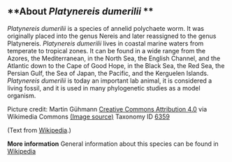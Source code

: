 **About *Platynereis dumerilii* **
-------------------------
*Platynereis dumerilii* is a species of annelid polychaete worm. It 
was originally placed into the genus Nereis and later reassigned to 
the genus Platynereis. *Platynereis dumerilii* lives in coastal marine 
waters from temperate to tropical zones. It can be found in a wide 
range from the Azores, the Mediterranean, in the North Sea, the 
English Channel, and the Atlantic down to the Cape of Good Hope, in 
the Black Sea, the Red Sea, the Persian Gulf, the Sea of Japan, the 
Pacific, and the Kerguelen Islands. *Platynereis dumerilii* is today an 
important lab animal, it is considered a living fossil, and it is used 
in many phylogenetic studies as a model organism.


Picture credit: Martin Gühmann [Creative Commons Attribution 4.0](https://creativecommons.org/licenses/by/4.0) via Wikimedia Commons [(Image source)](https://commons.wikimedia.org/wiki/File:PlatynereisDumeriliiAtoke.tif)
Taxonomy ID [6359](https://www.uniprot.org/taxonomy/6359)

(Text from [Wikipedia](https://en.wikipedia.org/).)

**More information**
General information about this species can be found in [Wikipedia](https://en.wikipedia.org/wiki/Platynereis_dumerilii)
